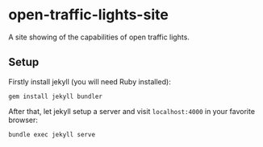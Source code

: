 # open-traffic-lights-site
A site showing of the capabilities of open traffic lights.

## Setup
Firstly install jekyll (you will need Ruby installed):
```
gem install jekyll bundler
```

After that, let jekyll setup a server and visit `localhost:4000` in your favorite browser:
```
bundle exec jekyll serve
```